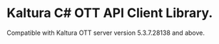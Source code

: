# Kaltura C# OTT API Client Library.
Compatible with Kaltura OTT server version 5.3.7.28138 and above.
